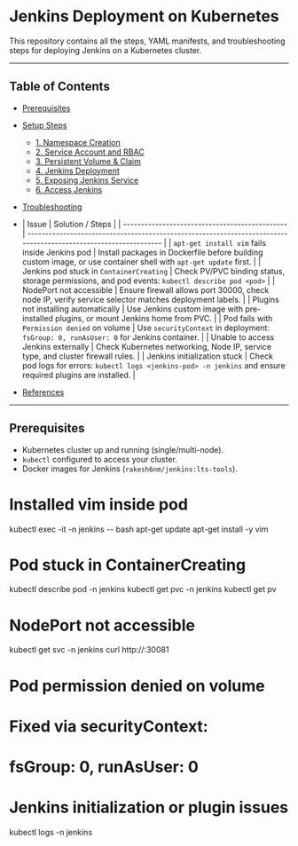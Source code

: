 # Jenkins Deployment on Kubernetes

This repository contains all the steps, YAML manifests, and troubleshooting steps for deploying Jenkins on a Kubernetes cluster.

---

## Table of Contents
- [Prerequisites](#prerequisites)
- [Setup Steps](#setup-steps)
  - [1. Namespace Creation](#1-namespace-creation)
  - [2. Service Account and RBAC](#2-service-account-and-rbac)
  - [3. Persistent Volume & Claim](#3-persistent-volume--claim)
  - [4. Jenkins Deployment](#4-jenkins-deployment)
  - [5. Exposing Jenkins Service](#5-exposing-jenkins-service)
  - [6. Access Jenkins](#6-access-jenkins)
- [Troubleshooting](#troubleshooting)
- | Issue                                          | Solution / Steps                                                                                                 |
| ---------------------------------------------- | ---------------------------------------------------------------------------------------------------------------- |
| `apt-get install vim` fails inside Jenkins pod | Install packages in Dockerfile before building custom image, or use container shell with `apt-get update` first. |
| Jenkins pod stuck in `ContainerCreating`       | Check PV/PVC binding status, storage permissions, and pod events: `kubectl describe pod <pod>`                   |
| NodePort not accessible                        | Ensure firewall allows port 30000, check node IP, verify service selector matches deployment labels.             |
| Plugins not installing automatically           | Use Jenkins custom image with pre-installed plugins, or mount Jenkins home from PVC.                             |
| Pod fails with `Permission denied` on volume   | Use `securityContext` in deployment: `fsGroup: 0, runAsUser: 0` for Jenkins container.                           |
| Unable to access Jenkins externally            | Check Kubernetes networking, Node IP, service type, and cluster firewall rules.                                  |
| Jenkins initialization stuck                   | Check pod logs for errors: `kubectl logs <jenkins-pod> -n jenkins` and ensure required plugins are installed.    |

- [References](#references)

---

## Prerequisites
- Kubernetes cluster up and running (single/multi-node).
- `kubectl` configured to access your cluster.
- Docker images for Jenkins (`rakesh6nm/jenkins:lts-tools`).

##

# Installed vim inside pod
kubectl exec -it <jenkins-pod-name> -n jenkins -- bash
apt-get update
apt-get install -y vim

# Pod stuck in ContainerCreating
kubectl describe pod <jenkins-pod-name> -n jenkins
kubectl get pvc -n jenkins
kubectl get pv

# NodePort not accessible
kubectl get svc -n jenkins
curl http://<Node-IP>:30081

# Pod permission denied on volume
# Fixed via securityContext:
# fsGroup: 0, runAsUser: 0

# Jenkins initialization or plugin issues
kubectl logs <jenkins-pod-name> -n jenkins


